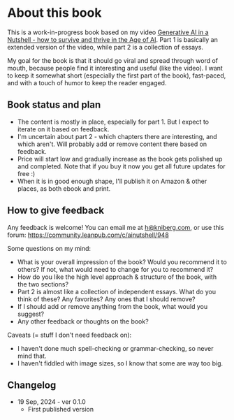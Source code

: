 # About this book

This is a work-in-progress book based on my video [Generative AI in a Nutshell - how to survive and thrive in the Age of AI](https://www.youtube.com/watch?v=2IK3DFHRFfw). Part 1 is basically an extended version of the video, while part 2 is a collection of essays.

My goal for the book is that it should go viral and spread through word of mouth, because people find it interesting and useful (like the video). I want to keep it somewhat short (especially the first part of the book), fast-paced, and with a touch of humor to keep the reader engaged.

## Book status and plan

- The content is mostly in place, especially for part 1. But I expect to iterate on it based on feedback.
- I'm uncertain about part 2 - which chapters there are interesting, and which aren't. Will probably add or remove content there based on feedback.
- Price will start low and gradually increase as the book gets polished up and completed. Note that if you buy it now you get all future updates for free :)
- When it is in good enough shape, I'll publish it on Amazon & other places, as both ebook and print.

## How to give feedback

Any feedback is welcome! You can email me at h@kniberg.com, or use this forum:
https://community.leanpub.com/c/ainutshell/948

Some questions on my mind:

- What is your overall impression of the book? Would you recommend it to others? If not, what would need to change for you to recommend it?
- How do you like the high level approach & structure of the book, with the two sections?
- Part 2 is almost like a collection of independent essays. What do you think of these? Any favorites? Any ones that I should remove?
- If I should add or remove anything from the book, what would you suggest?
- Any other feedback or thoughts on the book?

Caveats (= stuff I don't need feedback on):

- I haven't done much spell-checking or grammar-checking, so never mind that.
- I haven't fiddled with image sizes, so I know that some are way too big.

## Changelog

- 19 Sep, 2024 - ver 0.1.0
  - First published version
